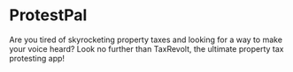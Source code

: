 # ProtestPal
Are you tired of skyrocketing property taxes and looking for a way to make your voice heard? Look no further than TaxRevolt, the ultimate property tax protesting app!
